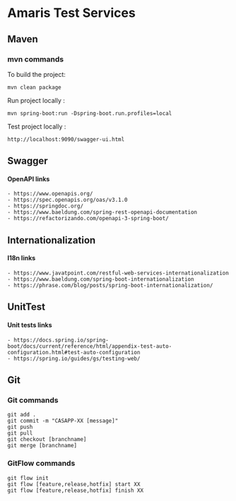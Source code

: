 # Amaris Test Services

## Maven

### mvn commands

To build the project:

    mvn clean package

Run project locally :

    mvn spring-boot:run -Dspring-boot.run.profiles=local

Test project locally :

    http://localhost:9090/swagger-ui.html

## Swagger

#### OpenAPI links

    - https://www.openapis.org/
    - https://spec.openapis.org/oas/v3.1.0
    - https://springdoc.org/
    - https://www.baeldung.com/spring-rest-openapi-documentation
    - https://refactorizando.com/openapi-3-spring-boot/

## Internationalization

#### I18n links

    - https://www.javatpoint.com/restful-web-services-internationalization
    - https://www.baeldung.com/spring-boot-internationalization
    - https://phrase.com/blog/posts/spring-boot-internationalization/ 

## UnitTest

#### Unit tests links

    - https://docs.spring.io/spring-boot/docs/current/reference/html/appendix-test-auto-configuration.html#test-auto-configuration
    - https://spring.io/guides/gs/testing-web/

## Git

### Git commands

    git add .
    git commit -m "CASAPP-XX [message]"
    git push
    git pull
    git checkout [branchname]
    git merge [branchname]

### GitFlow commands

    git flow init
    git flow [feature,release,hotfix] start XX
    git flow [feature,release,hotfix] finish XX

